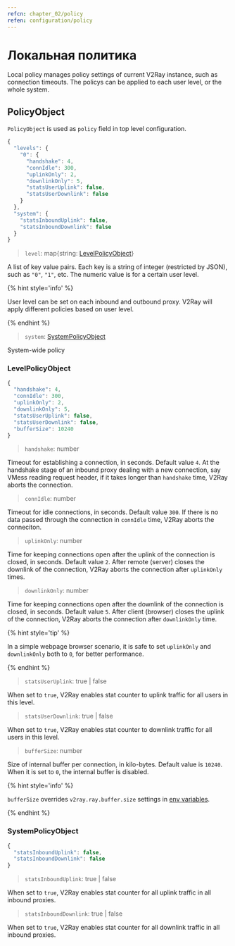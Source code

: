 ```yaml
---
refcn: chapter_02/policy
refen: configuration/policy
---
```

# Локальная политика

Local policy manages policy settings of current V2Ray instance, such as connection timeouts. The policys can be applied to each user level, or the whole system.

## PolicyObject

`PolicyObject` is used as `policy` field in top level configuration.

```javascript
{
  "levels": {
    "0": {
      "handshake": 4,
      "connIdle": 300,
      "uplinkOnly": 2,
      "downlinkOnly": 5,
      "statsUserUplink": false,
      "statsUserDownlink": false
    }
  },
  "system": {
    "statsInboundUplink": false,
    "statsInboundDownlink": false
  }
}
```

> `level`: map{string: [LevelPolicyObject](#levelpolicyobject)}

A list of key value pairs. Each key is a string of integer (restricted by JSON), such as `"0"`, `"1"`, etc. The numeric value is for a certain user level.

{% hint style='info' %}

User level can be set on each inbound and outbound proxy. V2Ray will apply different policies based on user level.

{% endhint %}

> `system`: [SystemPolicyObject](#systempolicyobject)

System-wide policy

### LevelPolicyObject

```javascript
{
  "handshake": 4,
  "connIdle": 300,
  "uplinkOnly": 2,
  "downlinkOnly": 5,
  "statsUserUplink": false,
  "statsUserDownlink": false,
  "bufferSize": 10240
}
```

> `handshake`: number

Timeout for establishing a connection, in seconds. Default value `4`. At the handshake stage of an inbound proxy dealing with a new connection, say VMess reading request header, if it takes longer than `handshake` time, V2Ray aborts the connection.

> `connIdle`: number

Timeout for idle connections, in seconds. Default value `300`. If there is no data passed through the connection in `connIdle` time, V2Ray aborts the conneciton.

> `uplinkOnly`: number

Time for keeping connections open after the uplink of the connection is closed, in seconds. Default value `2`. After remote (server) closes the downlink of the connection, V2Ray aborts the connection after `uplinkOnly` times.

> `downlinkOnly`: number

Time for keeping connections open after the downlink of the connection is closed, in seconds. Default value `5`. After client (browser) closes the uplink of the connection, V2Ray aborts the connection after `downlinkOnly` time.

{% hint style='tip' %}

In a simple webpage browser scenario, it is safe to set `uplinkOnly` and `downlinkOnly` both to `0`, for better performance.

{% endhint %}

> `statsUserUplink`: true | false

When set to `true`, V2Ray enables stat counter to uplink traffic for all users in this level.

> `statsUserDownlink`: true | false

When set to `true`, V2Ray enables stat counter to downlink traffic for all users in this level.

> `bufferSize`: number

Size of internal buffer per connection, in kilo-bytes. Default value is `10240`. When it is set to `0`, the internal buffer is disabled.

{% hint style='info' %}

`bufferSize` overrides `v2ray.ray.buffer.size` settings in [env variables](env.md#cache-size-per-connection).

{% endhint %}

### SystemPolicyObject

```javascript
{
  "statsInboundUplink": false,
  "statsInboundDownlink": false
}
```

> `statsInboundUplink`: true | false

When set to `true`, V2Ray enables stat counter for all uplink traffic in all inbound proxies.

> `statsInboundDownlink`: true | false

When set to `true`, V2Ray enables stat counter for all downlink traffic in all inbound proxies.